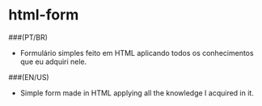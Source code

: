 # html-form

###(PT/BR)
- Formulário simples feito em HTML aplicando todos os conhecimentos que eu adquiri nele.

###(EN/US)
- Simple form made in HTML applying all the knowledge I acquired in it.

